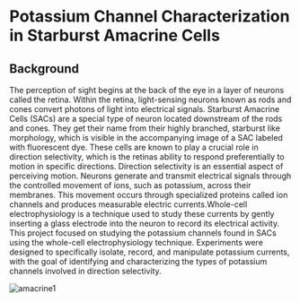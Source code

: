 # Potassium Channel Characterization in Starburst Amacrine Cells

## Background
The perception of sight begins at the back of the eye in a layer of neurons called the retina. Within the retina, light-sensing neurons known as rods and cones convert photons of light into electrical signals. Starburst Amacrine Cells (SACs) are a special type of neuron located downstream of the rods and cones. They get their name from their highly branched, starburst like morphology, which is visible in the accompanying image of a SAC labeled with fluorescent dye. These cells are known to play a crucial role in direction selectivity, which is the retinas ability to respond preferentially to motion in specific directions. Direction selectivity is an essential aspect of perceiving motion. 
Neurons generate and transmit electrical signals through the controlled movement of ions, such as potassium, across their membranes. This movement occurs through specialized proteins called ion channels and produces measurable electric currents.Whole-cell electrophysiology is a technique used to study these currents by gently inserting a glass electrode into the neuron to record its electrical activity.
This project focused on studying the potassium channels found in SACs using the whole-cell electrophysiology technique. Experiments were designed to specifically isolate, record, and manipulate potassium currents, with the goal of identifying and characterizing the types of potassium channels involved in direction selectivity.

![amacrine1](https://github.com/user-attachments/assets/112e4e5f-688b-4adb-a3ca-611b574c1806)
